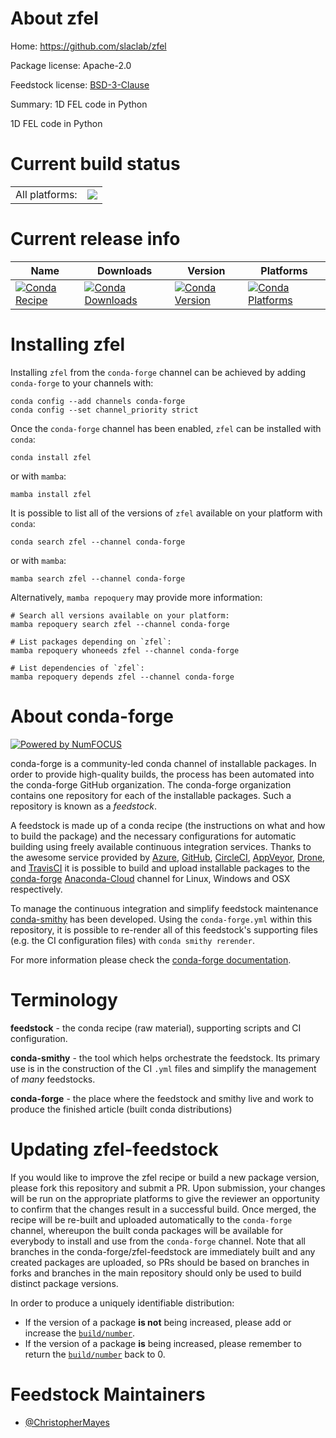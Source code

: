 About zfel
==========

Home: https://github.com/slaclab/zfel

Package license: Apache-2.0

Feedstock license: [BSD-3-Clause](https://github.com/conda-forge/zfel-feedstock/blob/main/LICENSE.txt)

Summary: 1D FEL code in Python

1D FEL code in Python


Current build status
====================


<table><tr><td>All platforms:</td>
    <td>
      <a href="https://dev.azure.com/conda-forge/feedstock-builds/_build/latest?definitionId=18496&branchName=main">
        <img src="https://dev.azure.com/conda-forge/feedstock-builds/_apis/build/status/zfel-feedstock?branchName=main">
      </a>
    </td>
  </tr>
</table>

Current release info
====================

| Name | Downloads | Version | Platforms |
| --- | --- | --- | --- |
| [![Conda Recipe](https://img.shields.io/badge/recipe-zfel-green.svg)](https://anaconda.org/conda-forge/zfel) | [![Conda Downloads](https://img.shields.io/conda/dn/conda-forge/zfel.svg)](https://anaconda.org/conda-forge/zfel) | [![Conda Version](https://img.shields.io/conda/vn/conda-forge/zfel.svg)](https://anaconda.org/conda-forge/zfel) | [![Conda Platforms](https://img.shields.io/conda/pn/conda-forge/zfel.svg)](https://anaconda.org/conda-forge/zfel) |

Installing zfel
===============

Installing `zfel` from the `conda-forge` channel can be achieved by adding `conda-forge` to your channels with:

```
conda config --add channels conda-forge
conda config --set channel_priority strict
```

Once the `conda-forge` channel has been enabled, `zfel` can be installed with `conda`:

```
conda install zfel
```

or with `mamba`:

```
mamba install zfel
```

It is possible to list all of the versions of `zfel` available on your platform with `conda`:

```
conda search zfel --channel conda-forge
```

or with `mamba`:

```
mamba search zfel --channel conda-forge
```

Alternatively, `mamba repoquery` may provide more information:

```
# Search all versions available on your platform:
mamba repoquery search zfel --channel conda-forge

# List packages depending on `zfel`:
mamba repoquery whoneeds zfel --channel conda-forge

# List dependencies of `zfel`:
mamba repoquery depends zfel --channel conda-forge
```


About conda-forge
=================

[![Powered by
NumFOCUS](https://img.shields.io/badge/powered%20by-NumFOCUS-orange.svg?style=flat&colorA=E1523D&colorB=007D8A)](https://numfocus.org)

conda-forge is a community-led conda channel of installable packages.
In order to provide high-quality builds, the process has been automated into the
conda-forge GitHub organization. The conda-forge organization contains one repository
for each of the installable packages. Such a repository is known as a *feedstock*.

A feedstock is made up of a conda recipe (the instructions on what and how to build
the package) and the necessary configurations for automatic building using freely
available continuous integration services. Thanks to the awesome service provided by
[Azure](https://azure.microsoft.com/en-us/services/devops/), [GitHub](https://github.com/),
[CircleCI](https://circleci.com/), [AppVeyor](https://www.appveyor.com/),
[Drone](https://cloud.drone.io/welcome), and [TravisCI](https://travis-ci.com/)
it is possible to build and upload installable packages to the
[conda-forge](https://anaconda.org/conda-forge) [Anaconda-Cloud](https://anaconda.org/)
channel for Linux, Windows and OSX respectively.

To manage the continuous integration and simplify feedstock maintenance
[conda-smithy](https://github.com/conda-forge/conda-smithy) has been developed.
Using the ``conda-forge.yml`` within this repository, it is possible to re-render all of
this feedstock's supporting files (e.g. the CI configuration files) with ``conda smithy rerender``.

For more information please check the [conda-forge documentation](https://conda-forge.org/docs/).

Terminology
===========

**feedstock** - the conda recipe (raw material), supporting scripts and CI configuration.

**conda-smithy** - the tool which helps orchestrate the feedstock.
                   Its primary use is in the construction of the CI ``.yml`` files
                   and simplify the management of *many* feedstocks.

**conda-forge** - the place where the feedstock and smithy live and work to
                  produce the finished article (built conda distributions)


Updating zfel-feedstock
=======================

If you would like to improve the zfel recipe or build a new
package version, please fork this repository and submit a PR. Upon submission,
your changes will be run on the appropriate platforms to give the reviewer an
opportunity to confirm that the changes result in a successful build. Once
merged, the recipe will be re-built and uploaded automatically to the
`conda-forge` channel, whereupon the built conda packages will be available for
everybody to install and use from the `conda-forge` channel.
Note that all branches in the conda-forge/zfel-feedstock are
immediately built and any created packages are uploaded, so PRs should be based
on branches in forks and branches in the main repository should only be used to
build distinct package versions.

In order to produce a uniquely identifiable distribution:
 * If the version of a package **is not** being increased, please add or increase
   the [``build/number``](https://docs.conda.io/projects/conda-build/en/latest/resources/define-metadata.html#build-number-and-string).
 * If the version of a package **is** being increased, please remember to return
   the [``build/number``](https://docs.conda.io/projects/conda-build/en/latest/resources/define-metadata.html#build-number-and-string)
   back to 0.

Feedstock Maintainers
=====================

* [@ChristopherMayes](https://github.com/ChristopherMayes/)

